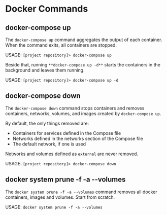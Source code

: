 # Docker Commands

## docker-compose up

The `docker-compose up` command aggregates the output of each container. When the command exits, all containers are stopped.

USAGE: `[project repository]> docker-compose up`

Beside that, running `**docker-compose up -d**` starts the containers in the background and leaves them running.

USAGE: `[project repository]> docker-compose up -d`


## docker-compose down

The `docker-compose down` command stops containers and removes containers, networks, volumes, and images created by `docker-compose up`.

By default, the only things removed are:

  + Containers for services defined in the Compose file
  + Networks defined in the networks section of the Compose file
  + The default network, if one is used

Networks and volumes defined as `external` are never removed.

USAGE: `[project repository]> docker-compose down`


## docker system prune -f -a --volumes

The `docker system prune -f -a --volumes` command removes all docker containers, images and volumes. Start from scratch.

USAGE: `docker system prune -f -a --volumes`
